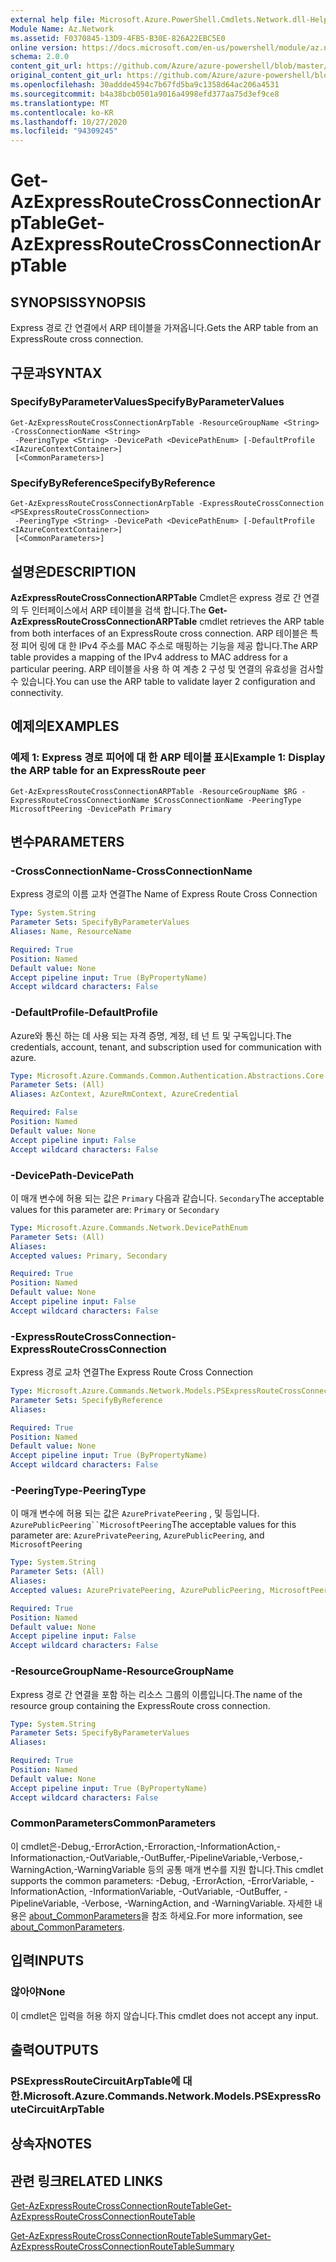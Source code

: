 ```yaml
---
external help file: Microsoft.Azure.PowerShell.Cmdlets.Network.dll-Help.xml
Module Name: Az.Network
ms.assetid: F0370845-13D9-4FB5-B30E-826A22EBC5E0
online version: https://docs.microsoft.com/en-us/powershell/module/az.network/get-azexpressroutecrossconnectionarptable
schema: 2.0.0
content_git_url: https://github.com/Azure/azure-powershell/blob/master/src/Network/Network/help/Get-AzExpressRouteCrossConnectionARPTable.md
original_content_git_url: https://github.com/Azure/azure-powershell/blob/master/src/Network/Network/help/Get-AzExpressRouteCrossConnectionARPTable.md
ms.openlocfilehash: 30addde4594c7b67fd5ba9c1358d64ac206a4531
ms.sourcegitcommit: b4a38bcb0501a9016a4998efd377aa75d3ef9ce8
ms.translationtype: MT
ms.contentlocale: ko-KR
ms.lasthandoff: 10/27/2020
ms.locfileid: "94309245"
---
```

# <span data-ttu-id="cbbf1-101">Get-AzExpressRouteCrossConnectionArpTable</span><span class="sxs-lookup"><span data-stu-id="cbbf1-101">Get-AzExpressRouteCrossConnectionArpTable</span></span>

## <span data-ttu-id="cbbf1-102">SYNOPSIS</span><span class="sxs-lookup"><span data-stu-id="cbbf1-102">SYNOPSIS</span></span>
<span data-ttu-id="cbbf1-103">Express 경로 간 연결에서 ARP 테이블을 가져옵니다.</span><span class="sxs-lookup"><span data-stu-id="cbbf1-103">Gets the ARP table from an ExpressRoute cross connection.</span></span>

## <span data-ttu-id="cbbf1-104">구문과</span><span class="sxs-lookup"><span data-stu-id="cbbf1-104">SYNTAX</span></span>

### <span data-ttu-id="cbbf1-105">SpecifyByParameterValues</span><span class="sxs-lookup"><span data-stu-id="cbbf1-105">SpecifyByParameterValues</span></span>
```
Get-AzExpressRouteCrossConnectionArpTable -ResourceGroupName <String> -CrossConnectionName <String>
 -PeeringType <String> -DevicePath <DevicePathEnum> [-DefaultProfile <IAzureContextContainer>]
 [<CommonParameters>]
```

### <span data-ttu-id="cbbf1-106">SpecifyByReference</span><span class="sxs-lookup"><span data-stu-id="cbbf1-106">SpecifyByReference</span></span>
```
Get-AzExpressRouteCrossConnectionArpTable -ExpressRouteCrossConnection <PSExpressRouteCrossConnection>
 -PeeringType <String> -DevicePath <DevicePathEnum> [-DefaultProfile <IAzureContextContainer>]
 [<CommonParameters>]
```

## <span data-ttu-id="cbbf1-107">설명은</span><span class="sxs-lookup"><span data-stu-id="cbbf1-107">DESCRIPTION</span></span>
<span data-ttu-id="cbbf1-108">**AzExpressRouteCrossConnectionARPTable** Cmdlet은 express 경로 간 연결의 두 인터페이스에서 ARP 테이블을 검색 합니다.</span><span class="sxs-lookup"><span data-stu-id="cbbf1-108">The **Get-AzExpressRouteCrossConnectionARPTable** cmdlet retrieves the ARP table from both interfaces of an ExpressRoute cross connection.</span></span> <span data-ttu-id="cbbf1-109">ARP 테이블은 특정 피어 링에 대 한 IPv4 주소를 MAC 주소로 매핑하는 기능을 제공 합니다.</span><span class="sxs-lookup"><span data-stu-id="cbbf1-109">The ARP table provides a mapping of the IPv4 address to MAC address for a particular peering.</span></span> <span data-ttu-id="cbbf1-110">ARP 테이블을 사용 하 여 계층 2 구성 및 연결의 유효성을 검사할 수 있습니다.</span><span class="sxs-lookup"><span data-stu-id="cbbf1-110">You can use the ARP table to validate layer 2 configuration and connectivity.</span></span>

## <span data-ttu-id="cbbf1-111">예제의</span><span class="sxs-lookup"><span data-stu-id="cbbf1-111">EXAMPLES</span></span>

### <span data-ttu-id="cbbf1-112">예제 1: Express 경로 피어에 대 한 ARP 테이블 표시</span><span class="sxs-lookup"><span data-stu-id="cbbf1-112">Example 1: Display the ARP table for an ExpressRoute peer</span></span>
```
Get-AzExpressRouteCrossConnectionARPTable -ResourceGroupName $RG -ExpressRouteCrossConnectionName $CrossConnectionName -PeeringType MicrosoftPeering -DevicePath Primary
```

## <span data-ttu-id="cbbf1-113">변수</span><span class="sxs-lookup"><span data-stu-id="cbbf1-113">PARAMETERS</span></span>

### <span data-ttu-id="cbbf1-114">-CrossConnectionName</span><span class="sxs-lookup"><span data-stu-id="cbbf1-114">-CrossConnectionName</span></span>
<span data-ttu-id="cbbf1-115">Express 경로의 이름 교차 연결</span><span class="sxs-lookup"><span data-stu-id="cbbf1-115">The Name of Express Route Cross Connection</span></span>

```yaml
Type: System.String
Parameter Sets: SpecifyByParameterValues
Aliases: Name, ResourceName

Required: True
Position: Named
Default value: None
Accept pipeline input: True (ByPropertyName)
Accept wildcard characters: False
```

### <span data-ttu-id="cbbf1-116">-DefaultProfile</span><span class="sxs-lookup"><span data-stu-id="cbbf1-116">-DefaultProfile</span></span>
<span data-ttu-id="cbbf1-117">Azure와 통신 하는 데 사용 되는 자격 증명, 계정, 테 넌 트 및 구독입니다.</span><span class="sxs-lookup"><span data-stu-id="cbbf1-117">The credentials, account, tenant, and subscription used for communication with azure.</span></span>

```yaml
Type: Microsoft.Azure.Commands.Common.Authentication.Abstractions.Core.IAzureContextContainer
Parameter Sets: (All)
Aliases: AzContext, AzureRmContext, AzureCredential

Required: False
Position: Named
Default value: None
Accept pipeline input: False
Accept wildcard characters: False
```

### <span data-ttu-id="cbbf1-118">-DevicePath</span><span class="sxs-lookup"><span data-stu-id="cbbf1-118">-DevicePath</span></span>
<span data-ttu-id="cbbf1-119">이 매개 변수에 허용 되는 값은 `Primary` 다음과 같습니다. `Secondary`</span><span class="sxs-lookup"><span data-stu-id="cbbf1-119">The acceptable values for this parameter are: `Primary` or `Secondary`</span></span>

```yaml
Type: Microsoft.Azure.Commands.Network.DevicePathEnum
Parameter Sets: (All)
Aliases:
Accepted values: Primary, Secondary

Required: True
Position: Named
Default value: None
Accept pipeline input: False
Accept wildcard characters: False
```

### <span data-ttu-id="cbbf1-120">-ExpressRouteCrossConnection</span><span class="sxs-lookup"><span data-stu-id="cbbf1-120">-ExpressRouteCrossConnection</span></span>
<span data-ttu-id="cbbf1-121">Express 경로 교차 연결</span><span class="sxs-lookup"><span data-stu-id="cbbf1-121">The Express Route Cross Connection</span></span>

```yaml
Type: Microsoft.Azure.Commands.Network.Models.PSExpressRouteCrossConnection
Parameter Sets: SpecifyByReference
Aliases:

Required: True
Position: Named
Default value: None
Accept pipeline input: True (ByPropertyName)
Accept wildcard characters: False
```

### <span data-ttu-id="cbbf1-122">-PeeringType</span><span class="sxs-lookup"><span data-stu-id="cbbf1-122">-PeeringType</span></span>
<span data-ttu-id="cbbf1-123">이 매개 변수에 허용 되는 값은 `AzurePrivatePeering` , 및 등입니다. `AzurePublicPeering``MicrosoftPeering`</span><span class="sxs-lookup"><span data-stu-id="cbbf1-123">The acceptable values for this parameter are: `AzurePrivatePeering`, `AzurePublicPeering`, and `MicrosoftPeering`</span></span>

```yaml
Type: System.String
Parameter Sets: (All)
Aliases:
Accepted values: AzurePrivatePeering, AzurePublicPeering, MicrosoftPeering

Required: True
Position: Named
Default value: None
Accept pipeline input: False
Accept wildcard characters: False
```

### <span data-ttu-id="cbbf1-124">-ResourceGroupName</span><span class="sxs-lookup"><span data-stu-id="cbbf1-124">-ResourceGroupName</span></span>
<span data-ttu-id="cbbf1-125">Express 경로 간 연결을 포함 하는 리소스 그룹의 이름입니다.</span><span class="sxs-lookup"><span data-stu-id="cbbf1-125">The name of the resource group containing the ExpressRoute cross connection.</span></span>

```yaml
Type: System.String
Parameter Sets: SpecifyByParameterValues
Aliases:

Required: True
Position: Named
Default value: None
Accept pipeline input: True (ByPropertyName)
Accept wildcard characters: False
```

### <span data-ttu-id="cbbf1-126">CommonParameters</span><span class="sxs-lookup"><span data-stu-id="cbbf1-126">CommonParameters</span></span>
<span data-ttu-id="cbbf1-127">이 cmdlet은-Debug,-ErrorAction,-Erroraction,-InformationAction,-Informationaction,-OutVariable,-OutBuffer,-PipelineVariable,-Verbose,-WarningAction,-WarningVariable 등의 공통 매개 변수를 지원 합니다.</span><span class="sxs-lookup"><span data-stu-id="cbbf1-127">This cmdlet supports the common parameters: -Debug, -ErrorAction, -ErrorVariable, -InformationAction, -InformationVariable, -OutVariable, -OutBuffer, -PipelineVariable, -Verbose, -WarningAction, and -WarningVariable.</span></span> <span data-ttu-id="cbbf1-128">자세한 내용은 [about_CommonParameters](http://go.microsoft.com/fwlink/?LinkID=113216)을 참조 하세요.</span><span class="sxs-lookup"><span data-stu-id="cbbf1-128">For more information, see [about_CommonParameters](http://go.microsoft.com/fwlink/?LinkID=113216).</span></span>

## <span data-ttu-id="cbbf1-129">입력</span><span class="sxs-lookup"><span data-stu-id="cbbf1-129">INPUTS</span></span>

### <span data-ttu-id="cbbf1-130">않아야</span><span class="sxs-lookup"><span data-stu-id="cbbf1-130">None</span></span>
<span data-ttu-id="cbbf1-131">이 cmdlet은 입력을 허용 하지 않습니다.</span><span class="sxs-lookup"><span data-stu-id="cbbf1-131">This cmdlet does not accept any input.</span></span>

## <span data-ttu-id="cbbf1-132">출력</span><span class="sxs-lookup"><span data-stu-id="cbbf1-132">OUTPUTS</span></span>

### <span data-ttu-id="cbbf1-133">PSExpressRouteCircuitArpTable에 대 한.</span><span class="sxs-lookup"><span data-stu-id="cbbf1-133">Microsoft.Azure.Commands.Network.Models.PSExpressRouteCircuitArpTable</span></span>

## <span data-ttu-id="cbbf1-134">상속자</span><span class="sxs-lookup"><span data-stu-id="cbbf1-134">NOTES</span></span>

## <span data-ttu-id="cbbf1-135">관련 링크</span><span class="sxs-lookup"><span data-stu-id="cbbf1-135">RELATED LINKS</span></span>

[<span data-ttu-id="cbbf1-136">Get-AzExpressRouteCrossConnectionRouteTable</span><span class="sxs-lookup"><span data-stu-id="cbbf1-136">Get-AzExpressRouteCrossConnectionRouteTable</span></span>](Get-AzExpressRouteCrossConnectionRouteTable.md)

[<span data-ttu-id="cbbf1-137">Get-AzExpressRouteCrossConnectionRouteTableSummary</span><span class="sxs-lookup"><span data-stu-id="cbbf1-137">Get-AzExpressRouteCrossConnectionRouteTableSummary</span></span>](Get-AzExpressRouteCrossConnectionRouteTableSummary.md)
